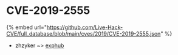 # CVE-2019-2555
{% embed url="https://github.com/Live-Hack-CVE/full_database/blob/main/cves/2019/CVE-2019-2555.json" %}

* zhzyker ~> [exphub](https://www.alice-snow.ru/2019/database/cve-2019-2555/exphub-zhzyker)